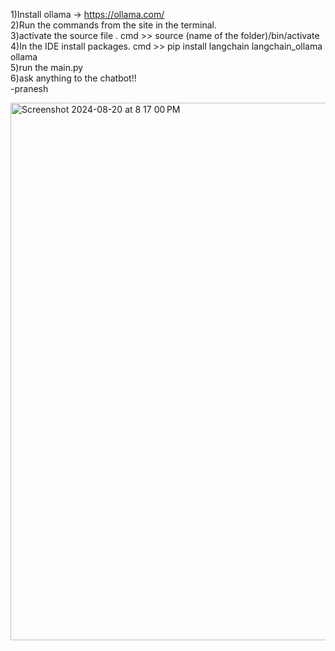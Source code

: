 1)Install ollama -> https://ollama.com/ <br />
2)Run the commands from the site in the terminal.<br />
3)activate the source file . cmd >> source (name of the folder)/bin/activate<br />
4)In the IDE install packages. cmd >> pip install langchain langchain_ollama ollama <br />
5)run the main.py<br />
6)ask anything to the chatbot!!<br />
-pranesh

<img width="860" alt="Screenshot 2024-08-20 at 8 17 00 PM" src="https://github.com/user-attachments/assets/6c3f8978-adb2-4bdb-bd15-3fa8dd963ba8">
